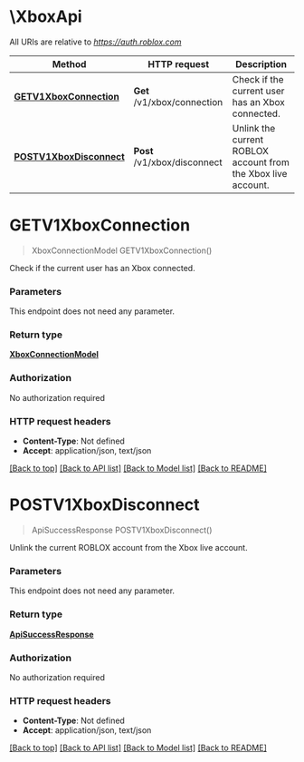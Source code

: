 # \XboxApi

All URIs are relative to *https://auth.roblox.com*

Method | HTTP request | Description
------------- | ------------- | -------------
[**GETV1XboxConnection**](XboxApi.md#GETV1XboxConnection) | **Get** /v1/xbox/connection | Check if the current user has an Xbox connected.
[**POSTV1XboxDisconnect**](XboxApi.md#POSTV1XboxDisconnect) | **Post** /v1/xbox/disconnect | Unlink the current ROBLOX account from the Xbox live account.


# **GETV1XboxConnection**
> XboxConnectionModel GETV1XboxConnection()

Check if the current user has an Xbox connected.


### Parameters
This endpoint does not need any parameter.

### Return type

[**XboxConnectionModel**](XboxConnectionModel.md)

### Authorization

No authorization required

### HTTP request headers

 - **Content-Type**: Not defined
 - **Accept**: application/json, text/json

[[Back to top]](#) [[Back to API list]](../README.md#documentation-for-api-endpoints) [[Back to Model list]](../README.md#documentation-for-models) [[Back to README]](../README.md)

# **POSTV1XboxDisconnect**
> ApiSuccessResponse POSTV1XboxDisconnect()

Unlink the current ROBLOX account from the Xbox live account.


### Parameters
This endpoint does not need any parameter.

### Return type

[**ApiSuccessResponse**](ApiSuccessResponse.md)

### Authorization

No authorization required

### HTTP request headers

 - **Content-Type**: Not defined
 - **Accept**: application/json, text/json

[[Back to top]](#) [[Back to API list]](../README.md#documentation-for-api-endpoints) [[Back to Model list]](../README.md#documentation-for-models) [[Back to README]](../README.md)

